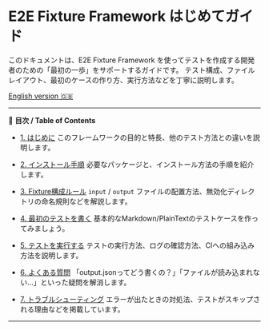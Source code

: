 # E2E Fixture Framework はじめてガイド

このドキュメントは、E2E Fixture Framework を使ってテストを作成する開発者のための「最初の一歩」をサポートするガイドです。
テスト構成、ファイルレイアウト、最初のケースの作り方、実行方法などを丁寧に説明します。

[English version 🇬🇧](./README.md)

---

📘 **目次 / Table of Contents**

- [1. はじめに](./01-introduction.md)
  このフレームワークの目的と特長、他のテスト方法との違いを説明します。

- [2. インストール手順](./02-installation.md)
  必要なパッケージと、インストール方法の手順を紹介します。

- [3. Fixture構成ルール](./03-fixture-layout.md)
  `input` / `output` ファイルの配置方法、無効化ディレクトリの命名規則などを解説します。

- [4. 最初のテストを書く](./04-writing-your-first-test.md)
  基本的なMarkdown/PlainTextのテストケースを作ってみましょう。

- [5. テストを実行する](./05-running-the-tests.md)
  テストの実行方法、ログの確認方法、CIへの組み込み方法を説明します。

- [6. よくある質問](./06-faq.md)
  「output.jsonってどう書くの？」「ファイルが読み込まれない…」といった疑問を解消します。

- [7. トラブルシューティング](./07-troubleshooting.md)
  エラーが出たときの対処法、テストがスキップされる理由などを掲載しています。

---
